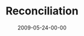 ---
layout: message
category: message
series: "Roadmap For A Revolution"
title: "Reconciliation"
date: 2009-05-24-00-00
message_id: 564
audio: "http://s3.amazonaws.com/crossroads-media/messages/audio/Roadmap2.mp3"
audio-duration: "27:28"
description: "Chuck Mingo discusses why reconciliation is a core part of what God's about and what we can learn about it from the early church."
video: "http://s3.amazonaws.com/crossroads-media/messages/video/Roadmap2.mp4"
video-duration: "34:06"
video-image: "http://s3.amazonaws.com/crossroads-media/images/Roadmap2-still.jpg"
program: "http://s3.amazonaws.com/crossroads-media/documents/0523_24Program.pdf"
tag: 
 - mingo
 - reconciliation
 - early-church
 - acts
explicit: false
---